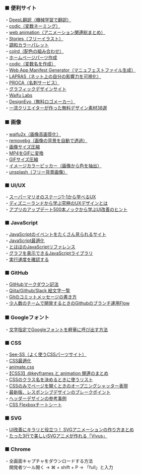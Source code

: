 ### ■ 便利サイト

・[DeepL翻訳（機械学習で翻訳）](https://www.deepl.com/translator)  
・[codic（変数ネーミング）](https://codic.jp/engine)  
・[web animation（アニメーション関連総まとめ）](https://awesome-web-animation.netlify.com/)  
・[Stories（フリーイラスト）](https://stories.freepik.com/)  
・[調和カラーパレット](http://paletta.mrk1869.com/)  
・[colrd（配色の組み合わせ）](http://colrd.com/)  
・[ホームページパーツ作成](https://webparts.cman.jp/)  
・[codic（変数名を作成）](https://codic.jp/)  
・[Web App Manifest Generator（マニュフェストファイル生成）](https://app-manifest.firebaseapp.com)  
・[LAPRAS（ネット上の自分の影響力を可視化）](https://lapras.com/person)  
・[PROCA（名刺サービス）](https://pro-ca.jp/)  
・[グラフィックデザインサイト](https://www.canva.com/)  
・[Waifu Labs](https://waifulabs.com/)  
・[DesignEvo（無料ロゴメーカー）](https://www.designevo.com/jp/)  
・[一流クリエイターが作った無料デザイン素材38選](https://saruwakakun.com/design/tips/dribbble)  

### ■ 画像

・[waifu2x（画像高画質化）](http://waifu2x.udp.jp/index.ja.html)  
・[removebg（画像の背景を自動で透過）](https://www.remove.bg/ja)  
・[画像サイズ圧縮](https://tinypng.com/)  
・[MP4をGIFに変換](https://www.aconvert.com/jp/video/mp4-to-gif/)  
・[GIFサイズ圧縮](https://compressor.io/)  
・[イメージカラーピッカー（画像から色を抽出）](https://lab.syncer.jp/Tool/Image-Color-Picker/)  
・[unsplash（フリー背景画像）](https://unsplash.com/)  


### ■ UI/UX

・[スーパーマリオのステージ1-1から学べるUX](https://uxmilk.jp/35280)  
・[ディズニーランドから学ぶ究極のUXデザインとは](https://blog.btrax.com/jp/disney-ux/)  
・[アプリのアップデート500本ノックから学ぶUI改善のヒント](https://note.com/akira_miyazaki/n/nab9a1252ac4e)

### ■ JavaScript

・[JavaScriptのイベントをたくさん見られるサイト](https://listener.noplan.cc/)  
・[JavaScript最適化](https://developers.google.com/closure/compiler/)  
・[とほほのJavaScriptリファレンス](http://www.tohoho-web.com/js/)  
・[グラフを表示できるJavaScriptライブラリ](https://www.webcreatorbox.com/tech/chart-javascript)  
・[実行速度を確認する](https://pbs.twimg.com/media/ETtItXpUcAA4wxA.jpg:large)

### ■ GitHub

・[GitHubマークダウン記法](https://web-generalist.com/github-comment-markdown/)  
・[Qiita/Github/Slack 絵文字一覧](https://qiita.com/yamadashiii/items/ae673f2bae8f1525b6af)  
・[Gitのコミットメッセージの書き方](https://qiita.com/itosho/items/9565c6ad2ffc24c09364)  
・[少人数のチームで開発するときのGithubのブランチ運用Flow](https://qiita.com/tktktktk/items/8b40cde759554ea071f9)  

### ■ Googleフォント

・[文字指定でGoogleフォントを軽量に呼び出す方法](https://9-bb.com/%E5%BF%85%E8%A6%81%E3%81%AA%E6%96%87%E5%AD%97%E3%81%A0%E3%81%91%E6%8C%87%E5%AE%9A%E3%81%97%E3%81%A6google%E3%83%95%E3%82%A9%E3%83%B3%E3%83%88%E3%82%92%E6%9C%80%E3%82%82%E8%BB%BD%E9%87%8F%E3%81%AB/)

### ■ CSS

・[See-SS（よく使うCSSパーツサイト）](https://see-ss.com/)  
・[CSS最適化](https://csscompressor.com/)  
・[animate.css](https://github.com/daneden/animate.css)  
・[【CSS3】@keyframes と animation 関連のまとめ](https://qiita.com/7968/items/1d999354e00db53bcbd8)  
・[CSSのクラス名を決めるときに使うリスト](https://qiita.com/manabuyasuda/items/dbb76ed36970bec95470)  
・[CSSのみでページを開くときのオープニングシャッター表現](https://digipress.info/tech/opening-loading-shutter-with-pure-css/)  
・[最新版、レスポンシブデザインのブレークポイント](https://arts-factory.net/breakpoint/)  
・[ヘッダーデザインの参考事例](https://web-kanji.com/posts/header-design)  
・[CSS Flexboxチートシート](https://www.webcreatorbox.com/tech/css-flexbox-cheat-sheet)

### ■ SVG

・[UI改善にキラリと役立つ！
SVGアニメーションの作り方まとめ](https://ics.media/entry/15970/)  
・[たった3行で美しいSVGアニメが作れる「Vivus」](https://www.webprofessional.jp/how-to-create-the-invisible-pen-effect-in-svg-using-vivus-js/)


### ■ Chrome

・全画面キャプチャをダウンロードする方法  
　開発者ツール開く → ⌘ + shift + P → 「full」と入力
